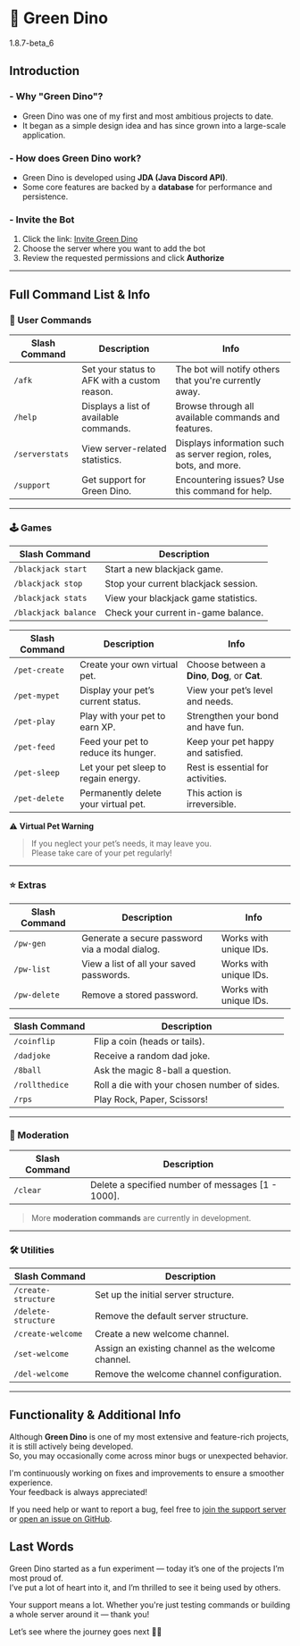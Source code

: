 # 🦖 Green Dino

<span class="badge stable">1.8.7-beta_6</span>

##   Introduction

### - Why "Green Dino"?
- Green Dino was one of my first and most ambitious projects to date.
- It began as a simple design idea and has since grown into a large-scale application.

### - How does Green Dino work?
- Green Dino is developed using **JDA (Java Discord API)**.  
- Some core features are backed by a **database** for performance and persistence.

### - Invite the Bot
1. Click the link: [Invite Green Dino](https://discord.com/oauth2/authorize?client_id=1346868529151873128)  
2. Choose the server where you want to add the bot  
3. Review the requested permissions and click **Authorize**

---

##   Full Command List & Info

### 👤 User Commands
| Slash Command | Description | Info |
|---------------|-------------|------|
| `/afk`        | Set your status to AFK with a custom reason. | The bot will notify others that you're currently away. |
| `/help`       | Displays a list of available commands.       | Browse through all available commands and features. |
| `/serverstats`| View server-related statistics.              | Displays information such as server region, roles, bots, and more. |
| `/support`    | Get support for Green Dino.                  | Encountering issues? Use this command for help. |

---

### 🕹️ Games
| Slash Command | Description |
|---------------|-------------|
| `/blackjack start`   | Start a new blackjack game. |
| `/blackjack stop`    | Stop your current blackjack session. |
| `/blackjack stats`   | View your blackjack game statistics. |
| `/blackjack balance` | Check your current in-game balance. |

| Slash Command | Description | Info |
|---------------|-------------|------|
| `/pet-create`  | Create your own virtual pet. | Choose between a **Dino**, **Dog**, or **Cat**. |
| `/pet-mypet`   | Display your pet’s current status. | View your pet’s level and needs. |
| `/pet-play`    | Play with your pet to earn XP. | Strengthen your bond and have fun. |
| `/pet-feed`    | Feed your pet to reduce its hunger. | Keep your pet happy and satisfied. |
| `/pet-sleep`   | Let your pet sleep to regain energy. | Rest is essential for activities. |
| `/pet-delete`  | Permanently delete your virtual pet. | This action is irreversible. |

⚠️ **Virtual Pet Warning**  
> If you neglect your pet’s needs, it may leave you.  
> Please take care of your pet regularly!

---

### ⭐ Extras
| Slash Command | Description | Info |
|---------------|-------------|------|
| `/pw-gen`     | Generate a secure password via a modal dialog. | Works with unique IDs. |
| `/pw-list`    | View a list of all your saved passwords.       | Works with unique IDs. |
| `/pw-delete`  | Remove a stored password.                      | Works with unique IDs. |

| Slash Command | Description |
|---------------|-------------|
| `/coinflip`   | Flip a coin (heads or tails). |
| `/dadjoke`    | Receive a random dad joke. |
| `/8ball`      | Ask the magic 8-ball a question. |
| `/rollthedice`| Roll a die with your chosen number of sides. |
| `/rps`        | Play Rock, Paper, Scissors! |

---

### 🚨 Moderation
| Slash Command | Description |
|---------------|-------------|
| `/clear`      | Delete a specified number of messages [1 - 1000]. |

> More **moderation commands** are currently in development.

---

### 🛠️ Utilities
| Slash Command | Description |
|---------------|-------------|
| `/create-structure` | Set up the initial server structure. |
| `/delete-structure` | Remove the default server structure. |
| `/create-welcome`   | Create a new welcome channel. |
| `/set-welcome`      | Assign an existing channel as the welcome channel. |
| `/del-welcome`      | Remove the welcome channel configuration. |

---

##   Functionality & Additional Info

Although **Green Dino** is one of my most extensive and feature-rich projects, it is still actively being developed.  
So, you may occasionally come across minor bugs or unexpected behavior.

I'm continuously working on fixes and improvements to ensure a smoother experience.  
Your feedback is always appreciated!

If you need help or want to report a bug, feel free to [join the support server](https://discord.gg/JA8VnRttNU)  
or [open an issue on GitHub](https://github.com/Refreryo/refreryo-revolution/issues).


##   Last Words

Green Dino started as a fun experiment — today it’s one of the projects I’m most proud of.  
I’ve put a lot of heart into it, and I’m thrilled to see it being used by others.

Your support means a lot. Whether you're just testing commands or building a whole server around it — thank you!

Let’s see where the journey goes next 🦖✨
